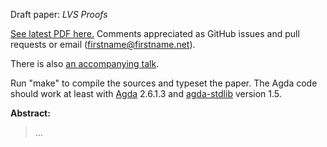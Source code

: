 Draft paper: *LVS Proofs*

[See latest PDF here.](http://conal.net/papers/lvs-proofs/paper.pdf)
Comments appreciated as GitHub issues and pull requests or email (firstname@firstname.net).

There is also [an accompanying talk](http://conal.net/talks/lvs-proofs.pdf).

Run "make" to compile the sources and typeset the paper.
The Agda code should work at least with [Agda](https://github.com/agda/agda) 2.6.1.3 and [agda-stdlib](https://github.com/agda/agda-stdlib) version 1.5.

**Abstract:**

> ...
